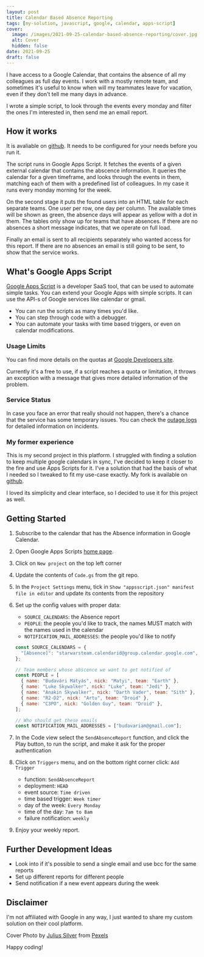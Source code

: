 ```yaml
---
layout: post
title: Calendar Based Absence Reporting
tags: [my-solution, javascript, google, calendar, apps-script]
cover:
  image: /images/2021-09-25-calendar-based-absence-reporting/cover.jpg
  alt: Cover
  hidden: false
date: 2021-09-25
draft: false
---
```


I have access to a Google Calendar, that contains the absence of all my colleagues as full day events.
I work with a mostly remote team, and sometimes it's useful to know when will my teammates leave for vacation,
even if they don't tell me many days in advance.

I wrote a simple script, to look through the events every monday and filter the ones I'm interested in,
then send me an email report.

<!--more-->

## How it works

It is avaliable on [github](https://github.com/budavariam/absence-report).
It needs to be configured for your needs before you run it.

The script runs in Google Apps Script.
It fetches the events of a given external calendar that contains the abscence information.
It queries the calendar for a given timeframe, and looks through the events in them,
matching each of them with a predefined list of colleagues.
In my case it runs every monday morning for the week.

On the second stage it puts the found users into an HTML table for each separate teams.
One user per row, one day per column.
The available times will be shown as green, the absence days will appear as yellow with a dot in them.
The tables only show up for teams that have absences.
If there are no absences a short message indicates, that we operate on full load.

Finally an email is sent to all recipients separately who wanted access for this report.
If there are no absences an email is still going to be sent, to show that the service works.

## What's Google Apps Script

[Google Apps Script](https://script.google.com/) is a developer SaaS tool, that can be used to automate simple tasks.
You can extend your Google Apps with simple scripts.
It can use the API-s of Google services like calendar or gmail.

- You can run the scripts as many times you'd like.
- You can step through code with a debugger.
- You can automate your tasks with time based triggers, or even on calendar modifications.

### Usage Limits

You can find more details on the quotas at [Google Developers site](https://developers.google.com/apps-script/guides/services/quotas).

Currently it's a free to use, if a script reaches a quota or limitation,
it throws an exception with a message that gives more detailed information of the problem.

### Service Status

In case you face an error that really should not happen, there's a chance that the service has some temporary issues.
You can check the [outage logs](https://developers.google.com/apps-script/guides/support/outage-log) for detailed information on incidents.

### My former experience

This is my second project in this platform.
I struggled with finding a solution to keep multiple google calendars in sync, I've decided to keep it closer to the fire and use Apps Scripts for it.
I've a solution that had the basis of what I needed so I tweaked to fit my use-case exactly.
My fork is available on [github](https://github.com/budavariam/sync-multiple-google-calendars).

I loved its simplicity and clear interface, so I decided to use it for this project as well.

## Getting Started

1. Subscribe to the calendar that has the Absence information in Google Calendar.
1. Open Google Apps Scripts [home page](https://script.google.com/u/1/home).
1. Click on `New project` on the top left corner
1. Update the contents of `Code.gs` from the git repo.
1. In the `Project Settings` menu, tick in `Show "appsscript.json" manifest file in editor` and update its contents from the repository
1. Set up the config values with proper data:

   - `SOURCE_CALENDARS`: the Absence report
   - `PEOPLE`: the people you'd like to track, the names MUST match with the names used in the calendar
   - `NOTIFICATION_MAIL_ADDRESSES`: the people you'd like to notify

   ```js
   const SOURCE_CALENDARS = {
     "[Absence]": "starwarsteam.calendarid@group.calendar.google.com",
   };

   // Team members whose abscence we want to get notified of
   const PEOPLE = [
     { name: "Budavári Mátyás", nick: "Matyi", team: "Earth" },
     { name: "Luke Skywalker", nick: "Luke", team: "Jedi" },
     { name: "Anakin Skywalker", nick: "Darth Vader", team: "Sith" },
     { name: "R2-D2", nick: "Artu", team: "Droid" },
     { name: "C3PO", nick: "Golden Guy", team: "Droid" },
   ];

   // Who should get these emails
   const NOTIFICATION_MAIL_ADDRESSES = ["budavariam@gmail.com"];
   ```

1. In the Code view select the `SendAbsenceReport` function, and click the Play button, to run the script, and make it ask for the proper authentication
1. Click on `Triggers` menu, and on the bottom right corner click: `Add Trigger`
   - function: `SendAbsenceReport`
   - deployment: `HEAD`
   - event source: `Time driven`
   - time based trigger: `Week timer`
   - day of the week: `Every Monday`
   - time of the day: `7am to 8am`
   - failure notification: `weekly`
1. Enjoy your weekly report.

## Further Development Ideas

- Look into if it's possible to send a single email and use bcc for the same reports
- Set up different reports for different people
- Send notification if a new event appears during the week

## Disclaimer

I'm not affiliated with Google in any way, I just wanted to share my custom solution on their cool platform.

Cover Photo by [Julius Silver](https://www.pexels.com/@julius-silver-240301) from [Pexels](https://www.pexels.com/photo/cottages-in-the-middle-of-beach-753626/)

Happy coding!
